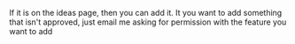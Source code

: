 If it is on the ideas page, then you can add it. It you want to add something that isn't approved, just email me asking for permission with the feature you want to add

